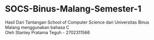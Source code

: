 # SOCS-Binus-Malang-Semester-1
Hasil Dari Tantangan School of Computer Science dari Universitas Binus Malang menggunakan bahasa C
<br>
Oleh Stanley Pratama Teguh - 2702311566
